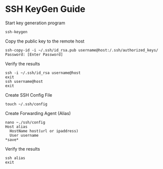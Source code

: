 # SSH KeyGen Guide

Start key generation program
```shell
ssh-keygen
```

Copy the public key to the remote host
```shell
ssh-copy-id -i ~/.ssh/id_rsa.pub username@host:/.ssh/authorized_keys/
Password: [Enter Password]
```

Verify the results
```shell
ssh -i ~/.ssh/id_rsa username@host
exit
ssh username@host
exit
```

Create SSH Config File
```shell
touch ~/.ssh/config
```

Create Forwarding Agent (Alias)
```shell
nano ~./ssh/config
Host alias
  HostName host(url or ipaddress)
  User username
*save*
```

Verify the results
```shell
ssh alias
exit
```
